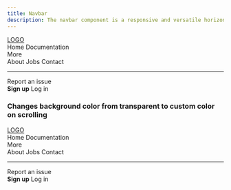 ```yaml
---
title: Navbar
description: The navbar component is a responsive and versatile horizontal navigation bar
---
```


<div style='height: 100vh'>
  <nav class="navbar" data-controller="navbar">
    <div class="navbar-brand">
      <a class="navbar-item" href="/">
        LOGO
      </a>
      <a role="button" class="navbar-burger" data-navbar-target="burger" data-action="navbar#toggleMenu">
        <span aria-hidden="true"></span>
        <span aria-hidden="true"></span>
        <span aria-hidden="true"></span>
      </a>
    </div>
    <div class="navbar-menu" data-navbar-target="menu">
      <div class="navbar-start">
        <a class="navbar-item">
          Home
        </a>
        <a class="navbar-item">
          Documentation
        </a>
        <div class="navbar-item has-dropdown is-hoverable">
          <a class="navbar-link">
            More
          </a>
          <div class="navbar-dropdown">
            <a class="navbar-item">
              About
            </a>
            <a class="navbar-item">
              Jobs
            </a>
            <a class="navbar-item">
              Contact
            </a>
            <hr class="navbar-divider">
            <a class="navbar-item">
              Report an issue
            </a>
          </div>
        </div>
      </div>
      <div class="navbar-end">
        <div class="navbar-item">
          <div class="buttons">
            <a class="button is-primary">
              <strong>Sign up</strong>
            </a>
            <a class="button is-light">
              Log in
            </a>
          </div>
        </div>
      </div>
    </div>
  </nav>

### Changes background color from transparent to custom color on scrolling
  <nav class="navbar" data-controller="navbar" data-navbar-allow-transparency-value="true" data-navbar-throttle-interval-value="100">
    <div class="navbar-brand">
      <a class="navbar-item" href="/">
        LOGO
      </a>
      <a role="button" class="navbar-burger" data-navbar-target="burger" data-action="navbar#toggleMenu">
        <span aria-hidden="true"></span>
        <span aria-hidden="true"></span>
        <span aria-hidden="true"></span>
      </a>
    </div>
    <div class="navbar-menu" data-navbar-target="menu">
      <div class="navbar-start">
        <a class="navbar-item">
          Home
        </a>
        <a class="navbar-item">
          Documentation
        </a>
        <div class="navbar-item has-dropdown is-hoverable">
          <a class="navbar-link">
            More
          </a>
          <div class="navbar-dropdown">
            <a class="navbar-item">
              About
            </a>
            <a class="navbar-item">
              Jobs
            </a>
            <a class="navbar-item">
              Contact
            </a>
            <hr class="navbar-divider">
            <a class="navbar-item">
              Report an issue
            </a>
          </div>
        </div>
      </div>
      <div class="navbar-end">
        <div class="navbar-item">
          <div class="buttons">
            <a class="button is-primary">
              <strong>Sign up</strong>
            </a>
            <a class="button is-light">
              Log in
            </a>
          </div>
        </div>
      </div>
    </div>
  </nav>
</div>
